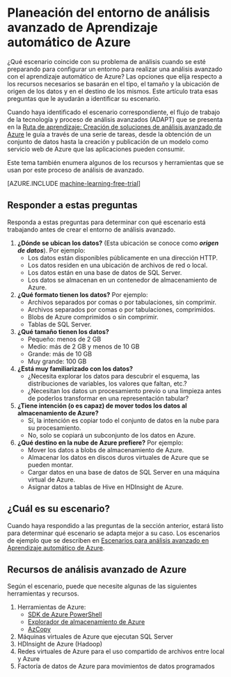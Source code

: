 <properties 
	pageTitle="Planeación del entorno de análisis avanzado de Aprendizaje automático | Microsoft Azure" 
	description="Planee su entorno de análisis avanzado teniendo en cuenta las preguntas claves." 
	services="machine-learning" 
	documentationCenter="" 
	authors="msolhab"
	manager="paulettm" 
	editor="cgronlun" />

<tags 
	ms.service="machine-learning" 
	ms.workload="data-services" 
	ms.tgt_pltfrm="na" 
	ms.devlang="na" 
	ms.topic="article" 
	ms.date="07/22/2015" 
	ms.author="mohabib;bradsev" />


# Planeación del entorno de análisis avanzado de Aprendizaje automático de Azure

¿Qué escenario coincide con su problema de análisis cuando se esté preparando para configurar un entorno para realizar una análisis avanzado con el aprendizaje automático de Azure? Las opciones que elija respecto a los recursos necesarios se basarán en el tipo, el tamaño y la ubicación de origen de los datos y en el destino de los mismos. Este artículo trata esas preguntas que le ayudarán a identificar su escenario.

Cuando haya identificado el escenario correspondiente, el flujo de trabajo de la tecnología y proceso de análisis avanzados (ADAPT) que se presenta en la [Ruta de aprendizaje: Creación de soluciones de análisis avanzado de Azure](machine-learning-data-science-how-to-create-machine-learning-service.md) le guía a través de una serie de tareas, desde la obtención de un conjunto de datos hasta la creación y publicación de un modelo como servicio web de Azure que las aplicaciones pueden consumir.

Este tema también enumera algunos de los recursos y herramientas que se usan por este proceso de análisis de avanzado.

[AZURE.INCLUDE [machine-learning-free-trial](../../includes/machine-learning-free-trial.md)]

## Responder a estas preguntas
Responda a estas preguntas para determinar con qué escenario está trabajando antes de crear el entorno de análisis avanzado.

1. **¿Dónde se ubican los datos?** (Esta ubicación se conoce como ***origen de datos***). Por ejemplo:
	- Los datos están disponibles públicamente en una dirección HTTP.
	- Los datos residen en una ubicación de archivos de red o local.
	- Los datos están en una base de datos de SQL Server.
	- Los datos se almacenan en un contenedor de almacenamiento de Azure.
2. **¿Qué formato tienen los datos?** Por ejemplo:
    - Archivos separados por comas o por tabulaciones, sin comprimir.
    - Archivos separados por comas o por tabulaciones, comprimidos.
	- Blobs de Azure comprimidos o sin comprimir.
	- Tablas de SQL Server.
3. **¿Qué tamaño tienen los datos?**
    - Pequeño: menos de 2 GB
    - Medio: más de 2 GB y menos de 10 GB
	- Grande: más de 10 GB
	- Muy grande: 100 GB
4. **¿Está muy familiarizado con los datos?**
    - ¿Necesita explorar los datos para descubrir el esquema, las distribuciones de variables, los valores que faltan, etc.? 
	- ¿Necesitan los datos un procesamiento previo o una limpieza antes de poderlos transformar en una representación tabular? 
5. **¿Tiene intención (o es capaz) de mover todos los datos al almacenamiento de Azure?**
    - Sí, la intención es copiar todo el conjunto de datos en la nube para su procesamiento.
	- No, solo se copiará un subconjunto de los datos en Azure.
6. **¿Qué destino en la nube de Azure prefiere?** Por ejemplo:
	- Mover los datos a blobs de almacenamiento de Azure.
	- Almacenar los datos en discos duros virtuales de Azure que se pueden montar.
	- Cargar datos en una base de datos de SQL Server en una máquina virtual de Azure.
	- Asignar datos a tablas de Hive en HDInsight de Azure.

## ¿Cuál es su escenario?
Cuando haya respondido a las preguntas de la sección anterior, estará listo para determinar qué escenario se adapta mejor a su caso. Los escenarios de ejemplo que se describen en [Escenarios para análisis avanzado en Aprendizaje automático de Azure](../machine-learning-data-science-plan-sample-scenarios.md).

## Recursos de análisis avanzado de Azure
Según el escenario, puede que necesite algunas de las siguientes herramientas y recursos.

1.  Herramientas de Azure: 
	* 	[SDK de Azure PowerShell](../install-configure-powershell.md) 
	* 	[Explorador de almacenamiento de Azure](http://azurestorageexplorer.codeplex.com/)
	* 	[AzCopy](../storage-use-azcopy.md)
2.  Máquinas virtuales de Azure que ejecutan SQL Server
3.  HDInsight de Azure (Hadoop)
4.  Redes virtuales de Azure para el uso compartido de archivos entre local y Azure
5.  Factoría de datos de Azure para movimientos de datos programados






 

<!---HONumber=August15_HO6-->